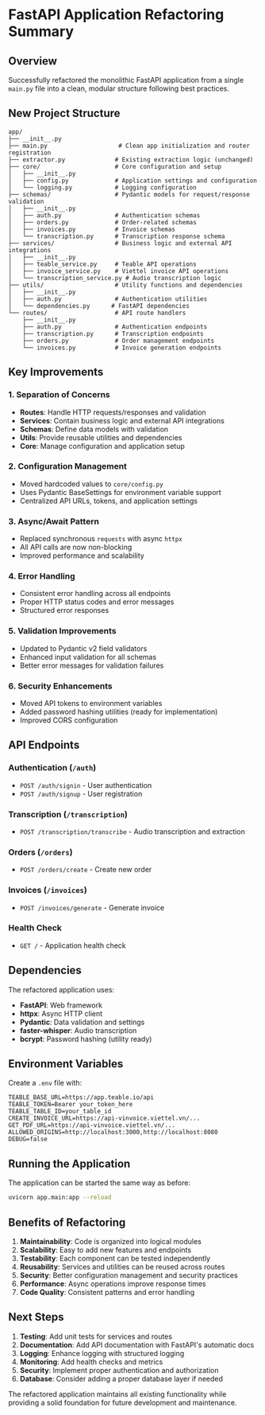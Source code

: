 # FastAPI Application Refactoring Summary

## Overview
Successfully refactored the monolithic FastAPI application from a single `main.py` file into a clean, modular structure following best practices.

## New Project Structure

```
app/
├── __init__.py
├── main.py                    # Clean app initialization and router registration
├── extractor.py              # Existing extraction logic (unchanged)
├── core/                     # Core configuration and setup
│   ├── __init__.py
│   ├── config.py             # Application settings and configuration
│   └── logging.py            # Logging configuration
├── schemas/                  # Pydantic models for request/response validation
│   ├── __init__.py
│   ├── auth.py               # Authentication schemas
│   ├── orders.py             # Order-related schemas
│   ├── invoices.py           # Invoice schemas
│   └── transcription.py      # Transcription response schema
├── services/                 # Business logic and external API integrations
│   ├── __init__.py
│   ├── teable_service.py     # Teable API operations
│   ├── invoice_service.py    # Viettel invoice API operations
│   └── transcription_service.py # Audio transcription logic
├── utils/                    # Utility functions and dependencies
│   ├── __init__.py
│   ├── auth.py               # Authentication utilities
│   └── dependencies.py      # FastAPI dependencies
└── routes/                   # API route handlers
    ├── __init__.py
    ├── auth.py               # Authentication endpoints
    ├── transcription.py      # Transcription endpoints
    ├── orders.py             # Order management endpoints
    └── invoices.py           # Invoice generation endpoints
```

## Key Improvements

### 1. **Separation of Concerns**
- **Routes**: Handle HTTP requests/responses and validation
- **Services**: Contain business logic and external API integrations
- **Schemas**: Define data models with validation
- **Utils**: Provide reusable utilities and dependencies
- **Core**: Manage configuration and application setup

### 2. **Configuration Management**
- Moved hardcoded values to `core/config.py`
- Uses Pydantic BaseSettings for environment variable support
- Centralized API URLs, tokens, and application settings

### 3. **Async/Await Pattern**
- Replaced synchronous `requests` with async `httpx`
- All API calls are now non-blocking
- Improved performance and scalability

### 4. **Error Handling**
- Consistent error handling across all endpoints
- Proper HTTP status codes and error messages
- Structured error responses

### 5. **Validation Improvements**
- Updated to Pydantic v2 field validators
- Enhanced input validation for all schemas
- Better error messages for validation failures

### 6. **Security Enhancements**
- Moved API tokens to environment variables
- Added password hashing utilities (ready for implementation)
- Improved CORS configuration

## API Endpoints

### Authentication (`/auth`)
- `POST /auth/signin` - User authentication
- `POST /auth/signup` - User registration

### Transcription (`/transcription`)
- `POST /transcription/transcribe` - Audio transcription and extraction

### Orders (`/orders`)
- `POST /orders/create` - Create new order

### Invoices (`/invoices`)
- `POST /invoices/generate` - Generate invoice

### Health Check
- `GET /` - Application health check

## Dependencies

The refactored application uses:
- **FastAPI**: Web framework
- **httpx**: Async HTTP client
- **Pydantic**: Data validation and settings
- **faster-whisper**: Audio transcription
- **bcrypt**: Password hashing (utility ready)

## Environment Variables

Create a `.env` file with:
```env
TEABLE_BASE_URL=https://app.teable.io/api
TEABLE_TOKEN=Bearer your_token_here
TEABLE_TABLE_ID=your_table_id
CREATE_INVOICE_URL=https://api-vinvoice.viettel.vn/...
GET_PDF_URL=https://api-vinvoice.viettel.vn/...
ALLOWED_ORIGINS=http://localhost:3000,http://localhost:8080
DEBUG=false
```

## Running the Application

The application can be started the same way as before:
```bash
uvicorn app.main:app --reload
```

## Benefits of Refactoring

1. **Maintainability**: Code is organized into logical modules
2. **Scalability**: Easy to add new features and endpoints
3. **Testability**: Each component can be tested independently
4. **Reusability**: Services and utilities can be reused across routes
5. **Security**: Better configuration management and security practices
6. **Performance**: Async operations improve response times
7. **Code Quality**: Consistent patterns and error handling

## Next Steps

1. **Testing**: Add unit tests for services and routes
2. **Documentation**: Add API documentation with FastAPI's automatic docs
3. **Logging**: Enhance logging with structured logging
4. **Monitoring**: Add health checks and metrics
5. **Security**: Implement proper authentication and authorization
6. **Database**: Consider adding a proper database layer if needed

The refactored application maintains all existing functionality while providing a solid foundation for future development and maintenance.
